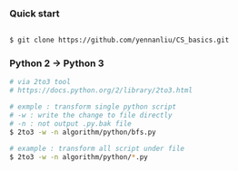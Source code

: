 ### Quick start
```bash

$ git clone https://github.com/yennanliu/CS_basics.git

```

### Python 2 -> Python 3 
```bash
# via 2to3 tool
# https://docs.python.org/2/library/2to3.html

# exmple : transform single python script 
# -w : write the change to file directly 
# -n : not output .py.bak file
$ 2to3 -w -n algorithm/python/bfs.py

# example : transform all script under file
$ 2to3 -w -n algorithm/python/*.py
```